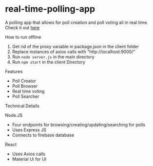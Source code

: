 # real-time-polling-app

A polling app that allows for poll creation and poll voting all in real time.
Check it out [here](https://realtimepolling.herokuapp.com/)

How to run offline

1. Get rid of the proxy variable in package.json in the client folder
2. Replace instances of axios calls with "http://localhost:9000/"
3. Run `node server.js` in the main directory
4. Run `npm start` in the client Directory

Features

- Poll Creator
- Poll Browser
- Real time voting
- Poll Searcher

Technical Details

Node.JS

- Four endpoints for browsing/creating/updating/searching for polls
- Uses Express JS
- Connects to firebase database

React

- Uses Axios calls
- Material Ui for UI
